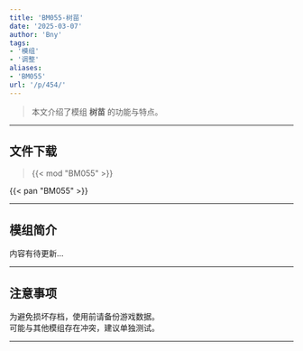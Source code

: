 ```yaml
---
title: 'BM055-树苗'
date: '2025-03-07'
author: 'Bny'
tags:
- '模组'
- '调整'
aliases:
- 'BM055'
url: '/p/454/'
---
```


> 本文介绍了模组 **树苗** 的功能与特点。

---

## 文件下载  

> {{< mod "BM055" >}}  

{{< pan "BM055" >}}  

---

## 模组简介

>  
内容有待更新...  

---

## 注意事项

>  
为避免损坏存档，使用前请备份游戏数据。  
可能与其他模组存在冲突，建议单独测试。  

---

